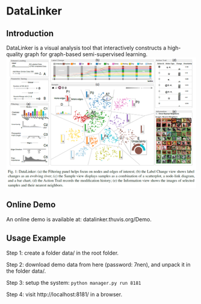 DataLinker
======================

Introduction
--
DataLinker is a visual analysis tool that interactively constructs a high-quality graph for graph-based semi-supervised learning.
![](teaser.png)

Online Demo
--
An online demo is available at: datalinker.thuvis.org/Demo.

Usage Example
-----------------
Step 1: create a folder data/ in the root folder.

Step 2: download demo data from here (password: 7nen), and unpack it in the folder data/.

Step 3: setup the system:
```python manager.py run 8181```

Step 4: visit http://localhost:8181/ in a browser.
